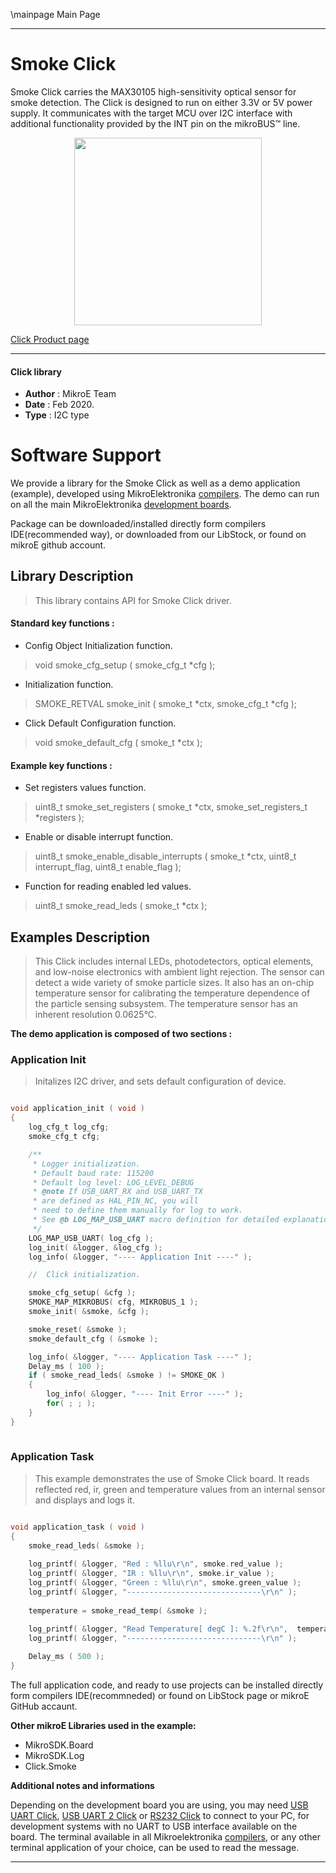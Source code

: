 \mainpage Main Page
 
---
# Smoke Click

Smoke Click carries the MAX30105 high-sensitivity optical sensor for smoke detection. The Click is designed to run on either 3.3V or 5V power supply. It communicates with the target MCU over I2C interface with additional functionality provided by the INT pin on the mikroBUS™ line.

<p align="center">
  <img src="https://download.mikroe.com/images/click_for_ide/smoke_click.png" height=300px>
</p>


[Click Product page](https://www.mikroe.com/smoke-click)

---


#### Click library 

- **Author**        : MikroE Team
- **Date**          : Feb 2020.
- **Type**          : I2C type


# Software Support

We provide a library for the Smoke Click 
as well as a demo application (example), developed using MikroElektronika 
[compilers](https://shop.mikroe.com/compilers). 
The demo can run on all the main MikroElektronika [development boards](https://shop.mikroe.com/development-boards).

Package can be downloaded/installed directly form compilers IDE(recommended way), or downloaded from our LibStock, or found on mikroE github account. 

## Library Description

> This library contains API for Smoke Click driver.

#### Standard key functions :

- Config Object Initialization function.
> void smoke_cfg_setup ( smoke_cfg_t *cfg ); 
 
- Initialization function.
> SMOKE_RETVAL smoke_init ( smoke_t *ctx, smoke_cfg_t *cfg );

- Click Default Configuration function.
> void smoke_default_cfg ( smoke_t *ctx );


#### Example key functions :

- Set registers values function.
> uint8_t smoke_set_registers ( smoke_t *ctx, smoke_set_registers_t *registers );

- Enable or disable interrupt function.
> uint8_t smoke_enable_disable_interrupts ( smoke_t *ctx, uint8_t interrupt_flag, uint8_t enable_flag );
 
- Function for reading enabled led values.
> uint8_t smoke_read_leds ( smoke_t *ctx );

## Examples Description

>  This Click includes internal LEDs, photodetectors, optical elements, and low-noise electronics 
> with ambient light rejection. The sensor can detect a wide variety of smoke particle sizes. 
> It also has an on-chip temperature sensor for calibrating the temperature dependence of the 
> particle sensing subsystem. The temperature sensor has an inherent resolution 0.0625°C.

**The demo application is composed of two sections :**

### Application Init 

> Initalizes I2C driver, and sets default configuration of         device.

```c

void application_init ( void )
{
    log_cfg_t log_cfg;
    smoke_cfg_t cfg;

    /** 
     * Logger initialization.
     * Default baud rate: 115200
     * Default log level: LOG_LEVEL_DEBUG
     * @note If USB_UART_RX and USB_UART_TX 
     * are defined as HAL_PIN_NC, you will 
     * need to define them manually for log to work. 
     * See @b LOG_MAP_USB_UART macro definition for detailed explanation.
     */
    LOG_MAP_USB_UART( log_cfg );
    log_init( &logger, &log_cfg );
    log_info( &logger, "---- Application Init ----" );

    //  Click initialization.

    smoke_cfg_setup( &cfg );
    SMOKE_MAP_MIKROBUS( cfg, MIKROBUS_1 );
    smoke_init( &smoke, &cfg );

    smoke_reset( &smoke );
    smoke_default_cfg ( &smoke );

    log_info( &logger, "---- Application Task ----" );
    Delay_ms ( 100 );
    if ( smoke_read_leds( &smoke ) != SMOKE_OK )
    {
        log_info( &logger, "---- Init Error ----" );
        for( ; ; );
    }
}
  
```

### Application Task

> This example demonstrates the use of Smoke Click board. It reads reflected red, ir,
    green and temperature values from an internal sensor and displays and logs it.

```c

void application_task ( void )
{
    smoke_read_leds( &smoke );
    
    log_printf( &logger, "Red : %llu\r\n", smoke.red_value );
    log_printf( &logger, "IR : %llu\r\n", smoke.ir_value );
    log_printf( &logger, "Green : %llu\r\n", smoke.green_value );
    log_printf( &logger, "------------------------------\r\n" );
    
    temperature = smoke_read_temp( &smoke );
    
    log_printf( &logger, "Read Temperature[ degC ]: %.2f\r\n",  temperature );
    log_printf( &logger, "------------------------------\r\n" );

    Delay_ms ( 500 );
}

```


The full application code, and ready to use projects can be  installed directly form compilers IDE(recommneded) or found on LibStock page or mikroE GitHub accaunt.

**Other mikroE Libraries used in the example:** 

- MikroSDK.Board
- MikroSDK.Log
- Click.Smoke

**Additional notes and informations**

Depending on the development board you are using, you may need 
[USB UART Click](https://shop.mikroe.com/usb-uart-click), 
[USB UART 2 Click](https://shop.mikroe.com/usb-uart-2-click) or 
[RS232 Click](https://shop.mikroe.com/rs232-click) to connect to your PC, for 
development systems with no UART to USB interface available on the board. The 
terminal available in all Mikroelektronika 
[compilers](https://shop.mikroe.com/compilers), or any other terminal application 
of your choice, can be used to read the message.



---
